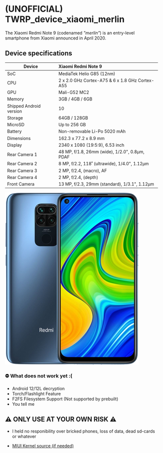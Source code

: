 # (UNOFFICIAL) TWRP_device_xiaomi_merlin

The Xiaomi Redmi Note 9 (codenamed _"merlin"_) is an entry-level smartphone from Xiaomi announced in April 2020.

## Device specifications

| Device                  | Xiaomi Redmi Note 9                                         |
| ----------------------- | :---------------------------------------------------------- |
| SoC                     | MediaTek Helio G85 (12nm)                                   |
| CPU                     | 2 x 2.0 GHz Cortex-A75 & 6 x 1.8 GHz Cortex-A55             |
| GPU                     | Mali-G52 MC2                                                |
| Memory                  | 3GB / 4GB / 6GB                                             |
| Shipped Android version | 10                                                          |
| Storage                 | 64GB / 128GB                                                |
| MicroSD                 | Up to 256 GB                                                |
| Battery                 | Non-removable Li-Po 5020 mAh                                |
| Dimensions              | 162.3 x 77.2 x 8.9 mm                                       |
| Display                 | 2340 x 1080 (19:5:9), 6.53 inch                             |
| Rear Camera 1           | 48 MP, f/1.8, 26mm (wide), 1/2.0", 0.8µm, PDAF              |
| Rear Camera 2           | 8 MP, f/2.2, 118˚ (ultrawide), 1/4.0", 1.12µm               |
| Rear Camera 3           | 2 MP, f/2.4, (macro), AF                                    |
| Rear Camera 4           | 2 MP, f/2.4, (depth)                                        |
| Front Camera            | 13 MP, f/2.3, 29mm (standard), 1/3.1", 1.12µm               |

![Xiaomi Redmi Note 9](merlin.png)

  ### ⛔ What does not work yet :(

  - Android 12/12L decryption
  - Torch/Flashlight Feature
  - F2FS Filesystem Support (Not supported by prebuilt)
  - You tell me

  ## ⚠️ **ONLY USE AT YOUR OWN RISK** ⚠️

  - I held no responibility over bricked phones, loss of data, dead sd-cards or whatever

  - [MIUI Kernel source (if needed)](https://github.com/MiCode/Xiaomi_Kernel_OpenSource/tree/merlin-r-oss/)